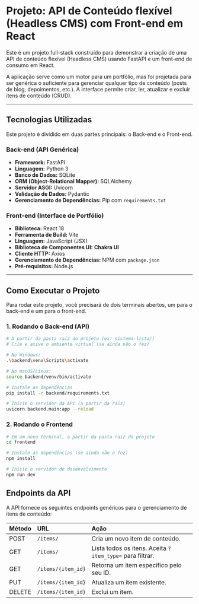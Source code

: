 # Projeto: API de Conteúdo flexível (Headless CMS) com Front-end em React

Este é um projeto full-stack construído para demonstrar a criação de uma API de conteúdo flexível (Headless CMS) usando FastAPI e um front-end de consumo em React.

A aplicação serve como um motor para um portfólio, mas foi projetada para ser genérica o suficiente para gerenciar qualquer tipo de conteúdo (posts de blog, depoimentos, etc.). A interface permite criar, ler, atualizar e excluir itens de conteúdo (CRUD).

---

## Tecnologias Utilizadas

Este projeto é dividido em duas partes principais: o Back-end e o Front-end.

### **Back-end (API Genérica)**
* **Framework:** FastAPI
* **Linguagem:** Python 3
* **Banco de Dados:** SQLite
* **ORM (Object-Relational Mapper):** SQLAlchemy
* **Servidor ASGI:** Uvicorn
* **Validação de Dados:** Pydantic
* **Gerenciamento de Dependências:** Pip com `requirements.txt`

### **Front-end (Interface de Portfólio)**
* **Biblioteca:** React 18
* **Ferramenta de Build:** Vite
* **Linguagem:** JavaScript (JSX)
* **Biblioteca de Componentes UI:** **Chakra UI**
* **Cliente HTTP:** Axios
* **Gerenciamento de Dependências:** NPM com `package.json`
* **Pré-requisitos:** Node.js

---

## Como Executar o Projeto

Para rodar este projeto, você precisará de dois terminais abertos, um para o back-end e um para o front-end.

### 1. Rodando o Back-end (API)

```bash
# A partir da pasta raiz do projeto (ex: sistema-lista/)
# Crie e ative o ambiente virtual (se ainda não o fez)

# No Windows:
.\backend\venv\Scripts\activate

# No macOS/Linux:
source backend/venv/bin/activate

# Instale as dependências
pip install -r backend/requirements.txt

# Inicie o servidor da API (a partir da raiz)
uvicorn backend.main:app --reload

```
### 2. Rodando o Frontend

```bash
# Em um novo terminal, a partir da pasta raiz do projeto
cd frontend

# Instale as dependências (se ainda não o fez)
npm install

# Inicie o servidor de desenvolvimento
npm run dev

```

## Endpoints da API
A API fornece os seguintes endpoints genéricos para o gerenciamento de itens de conteúdo:

| Método | URL                   | Ação                                               |
| :----- | :-------------------- | :------------------------------------------------- |
| POST   | `/items/`             | Cria um novo item de conteúdo.                     |
| GET    | `/items/`             | Lista todos os itens. Aceita `?item_type=` para filtrar. |
| GET    | `/items/{item_id}`    | Retorna um item específico pelo seu ID.            |
| PUT    | `/items/{item_id}`    | Atualiza um item existente.                        |
| DELETE | `/items/{item_id}`    | Exclui um item.                                    |
